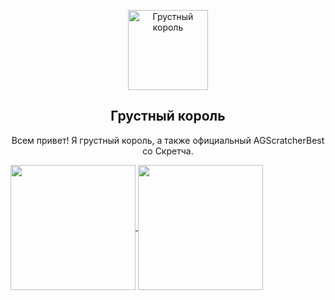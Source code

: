 <!--
**kingbloby/kingbloby** is a ✨ _special_ ✨ repository because its `README.md` (this file) appears on your GitHub profile.

Here are some ideas to get you started:

- 🔭 I’m currently working on ...
- 🌱 I’m currently learning ...
- 👯 I’m looking to collaborate on ...
- 🤔 I’m looking for help with ...
- 💬 Ask me about ...
- 📫 How to reach me: ...
- 😄 Pronouns: ...
- ⚡ Fun fact: ...
-->
<p align="center">
  <img width="128px" src="https://cdn.discordapp.com/emojis/1247507941888888862.png?size=4096" align="center" alt="Грустный король" />
  <h2 align="center">Грустный король</h2>
  <p align="center">Всем привет! Я грустный король, а также официальный AGScratcherBest со Скретча.</p>
</p>
<a href="https://github.com/anuraghazra/github-readme-stats">
  <img height=200 align="center" src="https://github-readme-stats.vercel.app/api?username=kingbloby&show_icons=true&theme=ambient_gradient&locale=ru&custom_title=%D0%9C%D0%BE%D1%8F%20%D1%81%D1%82%D0%B0%D1%82%D0%B8%D1%81%D1%82%D0%B8%D0%BA%D0%B0%3A&include_all_commits=true" />
</a>
<a href="https://github.com/anuraghazra/convoychat">
  <img height=200 align="center" src="https://github-readme-stats.vercel.app/api/top-langs?username=kingbloby&theme=ambient_gradient&locale=ru&layout=compact&custom_title=%D0%A7%D0%B0%D1%81%D1%82%D0%BE%20%D0%B8%D1%81%D0%BF%D0%BE%D0%BB%D1%8C%D0%B7%D1%83%D0%B5%D0%BC%D1%8B%D0%B5%20%D1%8F%D0%B7%D1%8B%D0%BA%D0%B8%3A" />
</a>
